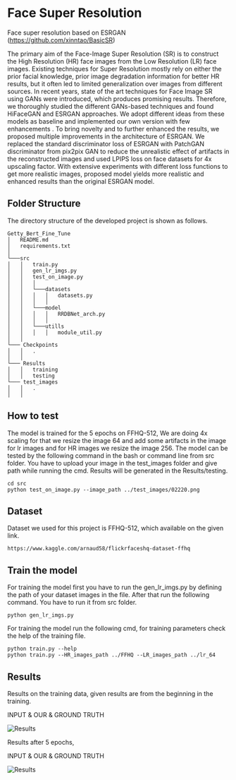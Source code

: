 # Face Super Resolution

Face super resolution based on ESRGAN (https://github.com/xinntao/BasicSR)

The primary aim of the Face-Image Super Resolution (SR) is 
to construct the High Resolution (HR) face images from the 
Low Resolution (LR) face images. Existing techniques for 
Super Resolution mostly rely on either the prior facial 
knowledge, prior image degradation information for better 
HR results, but it often led to limited generalization over 
images from different sources. In recent years, state of the 
art techniques for Face Image SR using GANs were 
introduced, which produces promising results. Therefore, 
we thoroughly studied the different GANs-based 
techniques and found HiFaceGAN and ESRGAN approaches. 
We adopt different ideas from these models as baseline 
and implemented our own version with few enhancements 
. To bring novelty and to further enhanced the results, we 
proposed multiple improvements in the architecture of 
ESRGAN. We replaced the standard discriminator loss of 
ESRGAN with PatchGAN discriminator from pix2pix GAN to 
reduce the unrealistic effect of artifacts in the 
reconstructed images and used LPIPS loss on face datasets 
for 4x upscaling factor. With extensive experiments with 
different loss functions to get more realistic images, 
proposed model yields more realistic and enhanced results 
than the original ESRGAN model.
## Folder Structure

The directory structure of the developed project is shown as follows.

```
Getty_Bert_Fine_Tune
│   README.md
│   requirements.txt
│
└───src
│   │   train.py
│   │   gen_lr_imgs.py
│   │   test_on_image.py
│   │   │
│   │   └───datasets
│   │   │   │   datasets.py
│   │   │   │
│   │   └───model
│   │   │   │   RRDBNet_arch.py
│   │   │   │
│   │   └───utills
│   │   │   │   module_util.py
│   │    
└─── Checkpoints
│   │   .
│   │   
└─── Results
│   │   training
│   │   testing
└─── test_images
│   │   .
│   │ 
```

## How to test
The model is trained for the 5 epochs on FFHQ-512, We are doing 4x scaling for that we resize the image 64 and add some
artifacts in the image for lr images and for HR images we resize the image 256.
The model can be tested by the following command in the bash or command line from src folder. You have to upload your 
image in the test_images folder and give path while running the cmd. Results will be generated in the Results/testing.

```
cd src
python test_on_image.py --image_path ../test_images/02220.png
```
## Dataset
Dataset we used for this project is FFHQ-512, which available on the given link.

```
https://www.kaggle.com/arnaud58/flickrfaceshq-dataset-ffhq
```

## Train the model
For training the model first you have to run the gen_lr_imgs.py by defining the path of your dataset images in the file. 
After that run the following command. You have to run it from src folder.

```
python gen_lr_imgs.py
```

For training the model run the following cmd, for training parameters check the help of the training file.

```
python train.py --help
python train.py --HR_images_path ../FFHQ --LR_images_path ../lr_64
```

## Results
Results on the training data, given results are from the beginning in the training. 

INPUT & OUR & GROUND TRUTH

![Results](Results/training/0.png)

Results after 5 epochs,

INPUT & OUR & GROUND TRUTH

![Results](Results/training/39000.png)